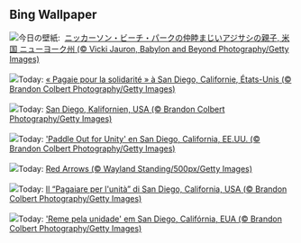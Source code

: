 ## Bing Wallpaper
![](https://www.bing.com/th?id=OHR.TernFather_JA-JP1363160491_UHD.jpg&w=1000)今日の壁紙: &nbsp;[ニッカーソン・ビーチ・パークの仲睦まじいアジサシの親子, 米国 ニューヨーク州 (© Vicki Jauron, Babylon and Beyond Photography/Getty Images)](https://www.bing.com/th?id=OHR.TernFather_JA-JP1363160491_UHD.jpg)
<br><br/>
![](https://www.bing.com/th?id=OHR.SurfSanDiego_FR-FR5933823345_UHD.jpg&w=1000)Today: [« Pagaie pour la solidarité » à San Diego, Californie, États-Unis (© Brandon Colbert Photography/Getty Images)](https://www.bing.com/th?id=OHR.SurfSanDiego_FR-FR5933823345_UHD.jpg)
<br><br/>
![](https://www.bing.com/th?id=OHR.SurfSanDiego_DE-DE0345949347_UHD.jpg&w=1000)Today: [San Diego, Kalifornien, USA (© Brandon Colbert Photography/Getty Images)](https://www.bing.com/th?id=OHR.SurfSanDiego_DE-DE0345949347_UHD.jpg)
<br><br/>
![](https://www.bing.com/th?id=OHR.SurfSanDiego_ES-ES6723429001_UHD.jpg&w=1000)Today: ['Paddle Out for Unity' en San Diego, California, EE.UU. (© Brandon Colbert Photography/Getty Images)](https://www.bing.com/th?id=OHR.SurfSanDiego_ES-ES6723429001_UHD.jpg)
<br><br/>
![](https://www.bing.com/th?id=OHR.TroopingtheColour_EN-GB3209704877_UHD.jpg&w=1000)Today: [Red Arrows (© Wayland Standing/500px/Getty Images)](https://www.bing.com/th?id=OHR.TroopingtheColour_EN-GB3209704877_UHD.jpg)
<br><br/>
![](https://www.bing.com/th?id=OHR.SurfSanDiego_IT-IT5610851115_UHD.jpg&w=1000)Today: [Il “Pagaiare per l'unità” di San Diego, California, USA  (© Brandon Colbert Photography/Getty Images)](https://www.bing.com/th?id=OHR.SurfSanDiego_IT-IT5610851115_UHD.jpg)
<br><br/>
![](https://www.bing.com/th?id=OHR.SurfSanDiego_PT-BR0003573569_UHD.jpg&w=1000)Today: ['Reme pela unidade' em San Diego, Califórnia, EUA  (© Brandon Colbert Photography/Getty Images)](https://www.bing.com/th?id=OHR.SurfSanDiego_PT-BR0003573569_UHD.jpg)
<br><br/>
